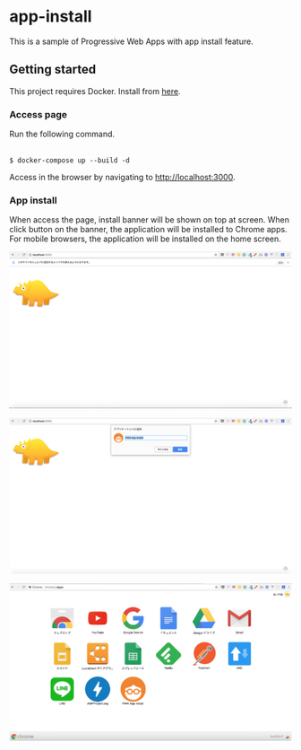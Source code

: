 # app-install
This is a sample of Progressive Web Apps with app install feature.

## Getting started
This project requires Docker. Install from [here](https://docs.docker.com/engine/installation/#supported-platforms).

### Access page
Run the following command.

```

$ docker-compose up --build -d

```

Access in the browser by navigating to [http://localhost:3000](http://localhost:3000).

### App install
When access the page, install banner will be shown on top at screen. When click button on the banner, the application will be installed to Chrome apps.
For mobile browsers, the application will be installed on the home screen.

![screen](./docs/screen.png)

![app_install](./docs/app_install.png)

![chrome_apps](./docs/chrome_apps.png)